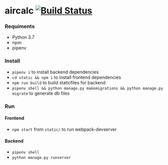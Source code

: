 # aircalc [![Build Status](https://travis-ci.org/oberdev/aircalc.svg?branch=develop)](https://travis-ci.org/oberdev/aircalc)
### Requiments
 * Python 3.7
 * npm
 * pipenv
### Install
 * `pipenv i` to install backend dependencies
 * `cd static && npm i` to install frontend dependencies
 * `npm run build` to build staticfiles for backend
 * `pipenv shell && python manage.py makemigrations && python manage.py migrate` to generate db files
### Run
#### Frontend
 * `npm start` from `static/` to run webpack-devserver
#### Backend
 * `pipenv shell`
 * `python manage.py runserver`
